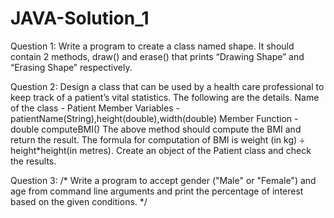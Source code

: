 # JAVA-Solution_1
Question 1:
Write a program to create a class named shape. It should contain 2 methods, draw() and erase() that prints “Drawing Shape” and “Erasing Shape” respectively.


Question 2:
Design a class that can be used by a health care professional to keep track of a patient’s vital statistics. The following are the details.
Name of the class - Patient
Member Variables - patientName(String),height(double),width(double)
Member Function - double computeBMI()
The above method should compute the BMI and return the result. The formula for computation of BMI  is weight (in kg) ÷ height*height(in metres).
Create an object of the Patient class and check the results.


Question 3:
/*
Write a program to accept gender ("Male" or "Female") and age from command line arguments and print the percentage of interest based on the given conditions.
*/
